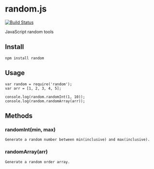 random.js
=========

[![Build Status](https://travis-ci.org/fatelei/random.js.svg?branch=master)](https://travis-ci.org/fatelei/random.js)

JavaScript random tools

## Install

```
npm install random
```

## Usage

```
var random = require('random');
var arr = [1, 2, 3, 4, 5];

console.log(random.randomInt(1, 10));
console.log(random.randomArray(arr));
```

## Methods

### randomInt(min, max)

	Generate a random number between min(inclusive) and max(inclusive).

### randomArray(arr)

	Generate a random order array.
